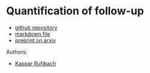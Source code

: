 # Quantification of follow-up

* [github repository](https://github.com/oncoestimand/quantFU)
* [markdown file](https://oncoestimand.github.io/quantFU/quantFU.html)
* [preprint on arxiv](https://arxiv.org/abs/2206.05216)

Authors: 

* [Kaspar Rufibach](mailto:kaspar.rufibach@roche.com)
